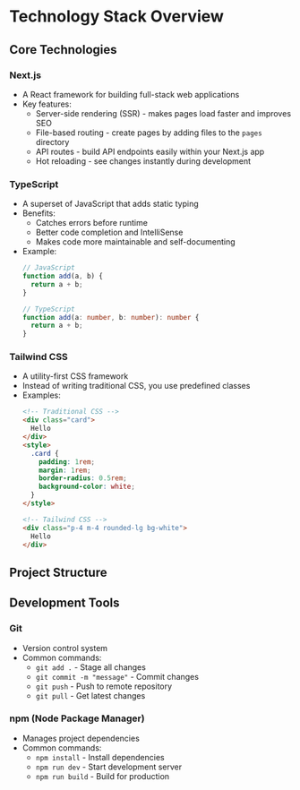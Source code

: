 # Technology Stack Overview

## Core Technologies

### Next.js
- A React framework for building full-stack web applications
- Key features:
  - Server-side rendering (SSR) - makes pages load faster and improves SEO
  - File-based routing - create pages by adding files to the `pages` directory
  - API routes - build API endpoints easily within your Next.js app
  - Hot reloading - see changes instantly during development

### TypeScript
- A superset of JavaScript that adds static typing
- Benefits:
  - Catches errors before runtime
  - Better code completion and IntelliSense
  - Makes code more maintainable and self-documenting
- Example:
  ```typescript
  // JavaScript
  function add(a, b) {
    return a + b;
  }

  // TypeScript
  function add(a: number, b: number): number {
    return a + b;
  }
  ```

### Tailwind CSS
- A utility-first CSS framework
- Instead of writing traditional CSS, you use predefined classes
- Examples:
  ```html
  <!-- Traditional CSS -->
  <div class="card">
    Hello
  </div>
  <style>
    .card {
      padding: 1rem;
      margin: 1rem;
      border-radius: 0.5rem;
      background-color: white;
    }
  </style>

  <!-- Tailwind CSS -->
  <div class="p-4 m-4 rounded-lg bg-white">
    Hello
  </div>
  ```

## Project Structure




## Development Tools

### Git
- Version control system
- Common commands:
  - `git add .` - Stage all changes
  - `git commit -m "message"` - Commit changes
  - `git push` - Push to remote repository
  - `git pull` - Get latest changes

### npm (Node Package Manager)
- Manages project dependencies
- Common commands:
  - `npm install` - Install dependencies
  - `npm run dev` - Start development server
  - `npm run build` - Build for production